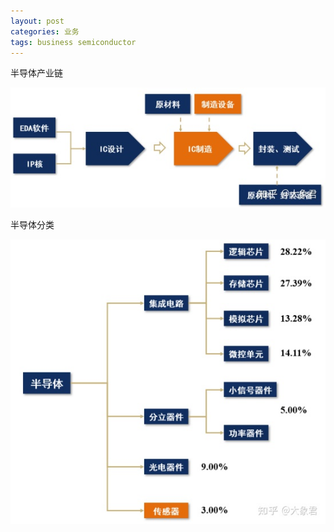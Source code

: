 ```yaml
---
layout: post
categories: 业务
tags: business semiconductor
---
```


半导体产业链

![img](/images/v2-613fb49a684abdc31f6d6662623ade26_720w.webp)

半导体分类

![img](/images/v2-e40a9fa156fa9bffa589c323354c9036_720w.webp)
